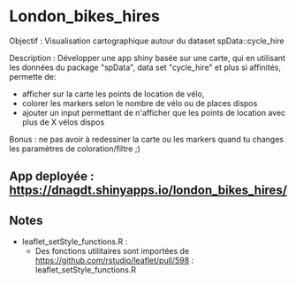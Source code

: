 # London_bikes_hires

Objectif : Visualisation cartographique autour du dataset spData::cycle_hire 

Description :   Développer une app shiny basée sur une carte, qui en utilisant les données du package "spData", data set "cycle_hire" et plus si affinités, permette de:
- afficher sur la carte les points de location de vélo,
- colorer les markers selon le nombre de vélo ou de places dispos
- ajouter un input permettant de n'afficher que les points de location avec plus de X vélos dispos

Bonus : ne pas avoir à redessiner la carte ou les markers quand tu changes les paramètres de coloration/filtre ;)

## App deployée : https://dnagdt.shinyapps.io/london_bikes_hires/


## Notes

- leaflet_setStyle_functions.R :
  - Des fonctions utilitaires sont importées de https://github.com/rstudio/leaflet/pull/598 : leaflet_setStyle_functions.R
